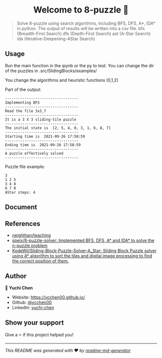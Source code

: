 <h1 align="center">Welcome to 8-puzzle 👋</h1>
<p>
</p>

> Solve 8-puzzle using search algorithms, including BFS, DFS, A*, IDA* in python. The output of results will be written into a csv file.
> bfs (Breadth-First Search)
> dfs (Depth-First Search)
> ast (A-Star Search)
> ida (Iterative-Deepening-ΑStar Search) 

## Usage

Run the main function in the ipynb or the py to test. You can change the dir of the puzzles in .src/SlidingBlocks/examples/

You change the algorithms and heuristic functions (0,1,2)

Part of the output:
```text
----------------------------------
Implementing BFS
----------------------------------
Read the file 3x3_7
----------------------------------
It is a 3 X 3 sliding-tile puzzle
----------------------------------
The initial state is  [2, 5, 4, 0, 3, 1, 6, 8, 7]
----------------------------------
Starting time is  2021-09-26 17:58:59
----------------------------------
Ending time is  2021-09-26 17:58:59
----------------------------------
A puzzle effectively solved
----------------------------------
```

Puzzle file example: 
```text
3
1 2 5
3 4 8
6 7 0
AStar steps: 4
```
## Document


## References
- [neighthan/teaching](https://github.com/neighthan/teaching/tree/8e5eaf27d03a7b7f899f5b0f36ec0d938b6bef37)
- [speix/8-puzzle-solver: Implemented BFS, DFS, A* and IDA* to solve the n-puzzle problem](https://github.com/speix/8-puzzle-solver)
- [KodeWil/Sliding-Block-Puzzle-Solver-A_Star: Sliding Block Puzzle solver using A* algorithm to sort the tiles and digital image processing to find the correct position of them.](https://github.com/KodeWil/Sliding-Block-Puzzle-Solver-A_Star)

## Author

👤 **Yuchi Chen**

* Website: https://ycchen00.github.io/
* Github: [@ycchen00](https://github.com/ycchen00)
* LinkedIn: [yuchi-chen](https://www.linkedin.com/in/yuchi-chen/)

## Show your support

Give a ⭐️ if this project helped you!

***
_This README was generated with ❤️ by [readme-md-generator](https://github.com/kefranabg/readme-md-generator)_